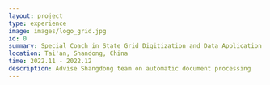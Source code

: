 ```yaml
---
layout: project
type: experience
image: images/logo_grid.jpg
id: 0
summary: Special Coach in State Grid Digitization and Data Application Contest 2022
location: Tai'an, Shandong, China
time: 2022.11 - 2022.12
description: Advise Shangdong team on automatic document processing
---
```

